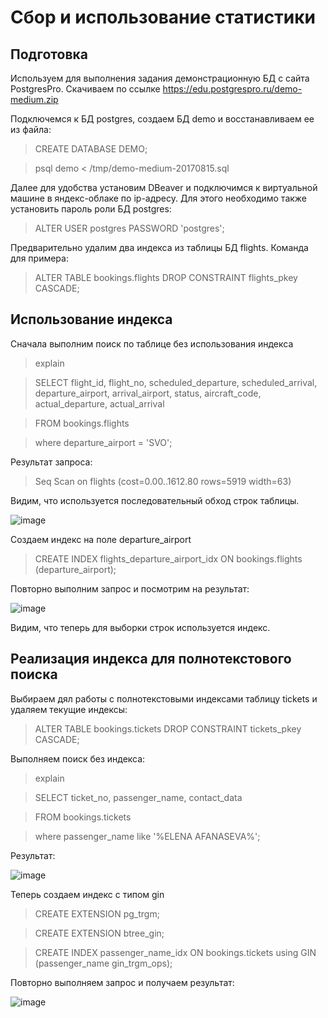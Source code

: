 # Сбор и использование статистики

## Подготовка

Используем для выполнения задания демонстрационную БД с сайта PostgresPro. Скачиваем по ссылке https://edu.postgrespro.ru/demo-medium.zip

Подключемся к БД postgres, создаем БД demo и восстанавливаем ее из файла:

> CREATE DATABASE DEMO;

> psql demo < /tmp/demo-medium-20170815.sql

Далее для удобства установим DBeaver и подключимся к виртуальной машине в яндекс-облаке по ip-адресу. Для этого необходимо также установить пароль роли БД postgres:

> ALTER USER postgres PASSWORD 'postgres';

Предварительно удалим два индекса из таблицы БД flights. Команда для примера:

> ALTER TABLE bookings.flights DROP CONSTRAINT flights_pkey CASCADE;

## Использование индекса

Сначала выполним поиск по таблице без использования индекса

> explain

> SELECT flight_id, flight_no, scheduled_departure, scheduled_arrival, departure_airport, arrival_airport, status, aircraft_code, actual_departure, actual_arrival

> FROM bookings.flights

> where departure_airport = 'SVO';

Результат запроса:
> Seq Scan on flights  (cost=0.00..1612.80 rows=5919 width=63)

Видим, что используется последовательный обход строк таблицы.

![image](https://user-images.githubusercontent.com/116566498/210939198-8f11304c-8bd3-47e7-ad73-dd8d2da2d8b4.png)

Создаем индекс на поле departure_airport

> CREATE INDEX flights_departure_airport_idx ON bookings.flights (departure_airport);

Повторно выполним запрос и посмотрим на результат:

![image](https://user-images.githubusercontent.com/116566498/210941025-53c3a285-bf09-4272-b0e8-31da542c82bc.png)

Видим, что теперь для выборки строк используется индекс.

## Реализация индекса для полнотекстового поиска

Выбираем дял работы с полнотекстовыми индексами таблицу tickets и удаляем текущие индексы:

 > ALTER TABLE bookings.tickets DROP CONSTRAINT tickets_pkey CASCADE;

Выполняем поиск без индекса:
> explain

> SELECT ticket_no, passenger_name, contact_data

> FROM bookings.tickets

> where passenger_name like '%ELENA AFANASEVA%';

Результат:

![image](https://user-images.githubusercontent.com/116566498/210943621-e48ca5cd-f402-426f-9c79-9ca090c05669.png)

Теперь создаем индекс с типом gin
> CREATE EXTENSION pg_trgm;

> CREATE EXTENSION btree_gin;

> CREATE INDEX passenger_name_idx ON bookings.tickets using GIN (passenger_name gin_trgm_ops);

Повторно выполняем запрос и получаем результат:

![image](https://user-images.githubusercontent.com/116566498/210948344-3867e3d7-626a-4620-8a66-abffe32737c4.png)







